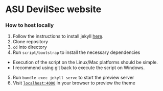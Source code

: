 # ASU DevilSec website

### How to host locally
 
1. Follow the instructions to install jekyll [here](https://jekyllrb.com/docs/installation/). 
2. Clone repository  
3. `cd` into directory
4. Run `script/bootstrap` to install the necessary dependencies 
  - Execution of the script on the Linux/Mac platforms should be simple.
  - I recommend using git back to execute the script on Windows.
5. Run `bundle exec jekyll serve` to start the preview server
6. Visit [`localhost:4000`](http://localhost:4000) in your browser to preview the theme





